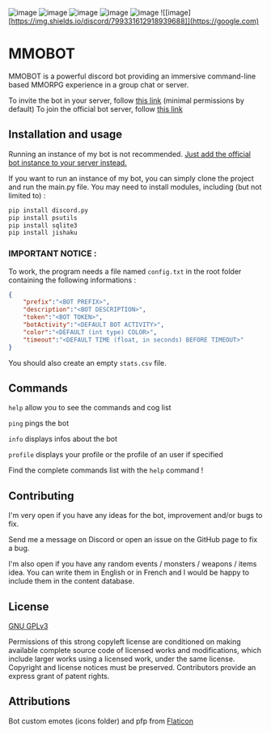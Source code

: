![image](https://img.shields.io/github/languages/code-size/HerbeMalveillante/MMOBOT)
![image](https://img.shields.io/tokei/lines/github/herbemalveillante/MMOBOT)
![image](https://img.shields.io/github/languages/top/herbemalveillante/mmobot)
![image](https://img.shields.io/github/license/herbemalveillante/mmobot)
![image](https://img.shields.io/github/last-commit/herbemalveillante/mmobot)
![[image][https://img.shields.io/discord/799331612918939688]](https://google.com)

# MMOBOT

MMOBOT is a powerful discord bot providing an immersive command-line based MMORPG experience in a group chat or server. 

To invite the bot in your server, follow [this link](https://discord.com/oauth2/authorize?client_id=793928798298177537&scope=bot&permissions=379969) (minimal permissions by default)
To join the official bot server, follow [this link](https://discord.gg/vRA4gdraaC)


## Installation and usage

Running an instance of my bot is not recommended. [Just add the official bot instance to your server instead.](https://discord.com/oauth2/authorize?client_id=793928798298177537&scope=bot&permissions=379969)

If you want to run an instance of my bot, you can simply clone the project and run the main.py file. You may need to install modules, including (but not limited to) :

```bash
pip install discord.py
pip install psutils
pip install sqlite3
pip install jishaku
```
### IMPORTANT NOTICE :

To work, the program needs a file named `config.txt` in the root folder containing the following informations :

```JSON
{
	"prefix":"<BOT PREFIX>",
	"description":"<BOT DESCRIPTION>",
	"token":"<BOT TOKEN>",
	"botActivity":"<DEFAULT BOT ACTIVITY>",
	"color":"<DEFAULT (int type) COLOR>",
	"timeout":"<DEFAULT TIME (float, in seconds) BEFORE TIMEOUT>"
}
```

You should also create an empty `stats.csv` file.

## Commands

`help` allow you to see the commands and cog list

`ping` pings the bot

`info` displays infos about the bot

`profile` displays your profile or the profile of an user if specified


Find the complete commands list with the `help` command !

## Contributing
I'm very open if you have any ideas for the bot, improvement and/or bugs to fix.

Send me a message on Discord or open an issue on the GitHub page to fix a bug.

I'm also open if you have any random events / monsters / weapons / items idea. You can write them in English or in French and I would be happy to include them in the content database.

## License
[GNU GPLv3](https://choosealicense.com/licenses/gpl-3.0/)


Permissions of this strong copyleft license are conditioned on making available complete source code of licensed works and modifications, which include larger works using a licensed work, under the same license. Copyright and license notices must be preserved. Contributors provide an express grant of patent rights.

## Attributions

Bot custom emotes (icons folder) and pfp from [Flaticon](https://flaticon.com)
